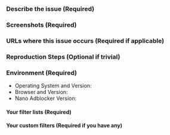 <!--
More information you provide faster will your issue be resolved!
For missed ad, popup, anti-adblock, and site breakage please open issue in NanoFilters instead:
https://github.com/NanoAdblocker/NanoFilters/issues
-->
### Describe the issue (Required)


### Screenshots (Required)


### URLs where this issue occurs (Required if applicable)


### Reproduction Steps (Optional if trivial)
<!--
I cannot read your mind, write down what is in your head!
-->


### Environment (Required)

- Operating System and Version: 
- Browser and Version: 
- Nano Adblocker Version: 

#### Your filter lists (Required)
<!--
List filters you have enabled or disabled from the default settings.
-->


#### Your custom filters (Required if you have any)

